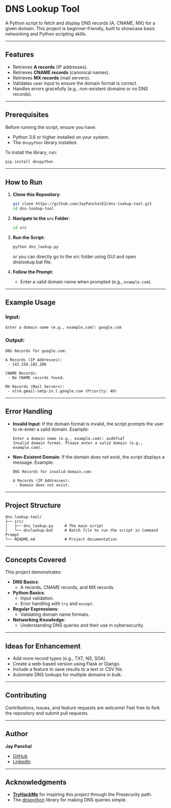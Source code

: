 # DNS Lookup Tool
A Python script to fetch and display DNS records (A, CNAME, MX) for a given domain. This project is beginner-friendly, built to showcase basic networking and Python scripting skills.

---

##  Features
- Retrieves **A records** (IP addresses).
- Retrieves **CNAME records** (canonical names).
- Retrieves **MX records** (mail servers).
- Validates user input to ensure the domain format is correct.
- Handles errors gracefully (e.g., non-existent domains or no DNS records).

---

##  Prerequisites
Before running the script, ensure you have:
- Python 3.6 or higher installed on your system.
- The `dnspython` library installed.

To install the library, run:
```bash
pip install dnspython
```

---

##  How to Run
1. **Clone this Repository**:
   ```bash
   git clone https://github.com/JayPanchalEZ/dns-lookup-tool.git
   cd dns-lookup-tool
   ```

2. **Navigate to the `src` Folder**:
   ```bash
   cd src
   ```

3. **Run the Script**:
   ```bash
   python dns_lookup.py
   ```
   or you can directly go to the src folder using GUI and open dnslookup.bat file.

4. **Follow the Prompt**:
   - Enter a valid domain name when prompted (e.g., `example.com`).

---

##  Example Usage
### Input:
```text
Enter a domain name (e.g., example.com): google.com
```

### Output:
```text
DNS Records for google.com:

A Records (IP Addresses):
 - 142.250.182.206

CNAME Records:
 - No CNAME records found.

MX Records (Mail Servers):
 - alt4.gmail-smtp-in.l.google.com (Priority: 40)
```

---

##  Error Handling
- **Invalid Input**: If the domain format is invalid, the script prompts the user to re-enter a valid domain.
  Example:
  ```text
  Enter a domain name (e.g., example.com): asdhfsaf
  Invalid domain format. Please enter a valid domain (e.g., example.com).
  ```
- **Non-Existent Domain**: If the domain does not exist, the script displays a message.
  Example:
  ```text
  DNS Records for invalid-domain.com:

  A Records (IP Addresses):
   - Domain does not exist.
  ```

---

##  Project Structure
```
dns-lookup-tool/
├── src/
│   ├── dns_lookup.py     # The main script
│   └── dnslookup.bat     # Batch file to run the script in Command Prompt
└── README.md             # Project documentation
```

---

##  Concepts Covered
This project demonstrates:
- **DNS Basics**:
  - A records, CNAME records, and MX records.
- **Python Basics**:
  - Input validation.
  - Error handling with `try` and `except`.
- **Regular Expressions**:
  - Validating domain name formats.
- **Networking Knowledge**:
  - Understanding DNS queries and their use in cybersecurity.

---

##  Ideas for Enhancement
- Add more record types (e.g., TXT, NS, SOA).
- Create a web-based version using Flask or Django.
- Include a feature to save results to a text or CSV file.
- Automate DNS lookups for multiple domains in bulk.

---

##  Contributing
Contributions, issues, and feature requests are welcome! Feel free to fork the repository and submit pull requests.

---

##  Author
**Jay Panchal**

- [GitHub](https://github.com/JayPanchalEZ)
- [LinkedIn](https://www.linkedin.com/in/jaypanchal634)

---

##  Acknowledgments
- **[TryHackMe](https://tryhackme.com/)** for inspiring this project through the Presecurity path.
- The [dnspython](https://www.dnspython.org/) library for making DNS queries simple.

